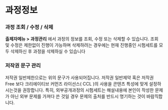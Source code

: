 # 과정정보

### 과정 조회 / 수정 / 삭제 <a href="#undefined" id="undefined"></a>

**출제자메뉴 > 과정관리** 에서 과정의 정보를 조회, 수정 또는 삭제할 수 있습니다. 조회 및 수정은 제한없이 진행이 가능하며 삭제하려는 경우에는 현재 진행중인 시험세트를 모두 삭제하신 후 과정을 삭제하실 수 있습니다

### 저작권 문구 관리 <a href="#undefined" id="undefined"></a>

저작권 일반제한으로는 위의 문구가 사용되어집니다. 저작권 일반제약 혹은 저작권 Free 보다 크리에이티브 커먼즈 라이선스( CCL )의 사용을 콘텐츠 특성에 맞게 설정하시는것을 권장합니다. 특히, 외부공개과정의 시험세트는 해설내용에 본인이 작성한 문제가 아닌 외부 문제를 가져다 쓴 것일 경우 문제의 출처를 반드시 명기하는 것이 바람직합니다.

